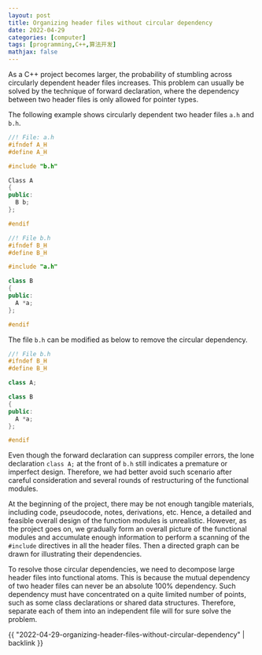 ```yaml
---
layout: post
title: Organizing header files without circular dependency
date: 2022-04-29
categories: [computer]
tags: [programming,C++,算法开发]
mathjax: false
---
```


As a C++ project becomes larger, the probability of stumbling across circularly dependent header files increases. This problem can usually be solved by the technique of forward declaration, where the dependency between two header files is only allowed for pointer types.

The following example shows circularly dependent two header files `a.h` and `b.h`.

```c++
//! File: a.h
#ifndef A_H
#define A_H

#include "b.h"

Class A
{
public:
  B b;
};

#endif
```

```c++
//! File b.h
#ifndef B_H
#define B_H

#include "a.h"

class B
{
public:
  A *a;
};

#endif
```

The file `b.h` can be modified as below to remove the circular dependency.

```c++
//! File b.h
#ifndef B_H
#define B_H

class A;

class B
{
public:
  A *a;
};

#endif
```

Even though the forward declaration can suppress compiler errors, the lone declaration `class A;` at the front of `b.h` still indicates a premature or imperfect design. Therefore, we had better avoid such scenario after careful consideration and several rounds of restructuring of the functional modules.

At the beginning of the project, there may be not enough tangible materials, including code, pseudocode, notes, derivations, etc. Hence, a detailed and feasible overall design of the function modules is unrealistic. However, as the project goes on, we gradually form an overall picture of the functional modules and accumulate enough information to perform a scanning of the `#include` directives in all the header files. Then a directed graph can be drawn for illustrating their dependencies.

To resolve those circular dependencies, we need to decompose large header files into functional atoms. This is because the mutual dependency of two header files can never be an absolute 100% dependency. Such dependency must have concentrated on a quite limited number of points, such as some class declarations or shared data structures. Therefore, separate each of them into an independent file will for sure solve the problem.

{{ "2022-04-29-organizing-header-files-without-circular-dependency" | backlink }}

